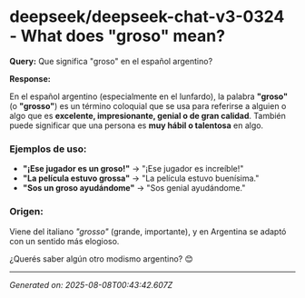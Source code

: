# deepseek/deepseek-chat-v3-0324 - What does "groso" mean?

**Query:** Que significa "groso" en el español argentino?



**Response:**

En el español argentino (especialmente en el lunfardo), la palabra **"groso"** (o **"grosso"**) es un término coloquial que se usa para referirse a alguien o algo que es **excelente, impresionante, genial o de gran calidad**. También puede significar que una persona es **muy hábil o talentosa** en algo.  

### Ejemplos de uso:  
- **"¡Ese jugador es un groso!"** → "¡Ese jugador es increíble!"  
- **"La película estuvo grossa"** → "La película estuvo buenísima."  
- **"Sos un groso ayudándome"** → "Sos genial ayudándome."  

### Origen:  
Viene del italiano *"grosso"* (grande, importante), y en Argentina se adaptó con un sentido más elogioso.  

¿Querés saber algún otro modismo argentino? 😊

---
*Generated on: 2025-08-08T00:43:42.607Z*
